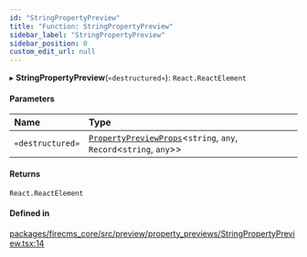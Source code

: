 ```yaml
---
id: "StringPropertyPreview"
title: "Function: StringPropertyPreview"
sidebar_label: "StringPropertyPreview"
sidebar_position: 0
custom_edit_url: null
---
```


▸ **StringPropertyPreview**(`«destructured»`): `React.ReactElement`

#### Parameters

| Name | Type |
| :------ | :------ |
| `«destructured»` | [`PropertyPreviewProps`](../interfaces/PropertyPreviewProps.md)\<`string`, `any`, `Record`\<`string`, `any`\>\> |

#### Returns

`React.ReactElement`

#### Defined in

[packages/firecms_core/src/preview/property_previews/StringPropertyPreview.tsx:14](https://github.com/FireCMSco/firecms/blob/d45f3739/packages/firecms_core/src/preview/property_previews/StringPropertyPreview.tsx#L14)
